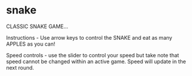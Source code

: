 # snake
CLASSIC SNAKE GAME...

Instructions - Use arrow keys to control the SNAKE and eat as many APPLES as you can!

Speed controls - use the slider to control your speed but take note that speed cannot be changed within an active game. Speed will update in the next round.
